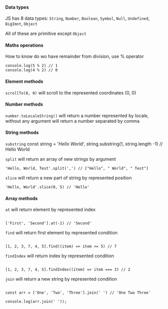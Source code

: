 #### Data types

JS has 8 data types: `String`, `Number`, `Boolean`, `Symbol`, `Null`, `Undefined`, `BigImnt`, `Object`

All of these are primitive except `Object`

#### Maths operations

How to know do wo have remainder from division, use % operator

```
console.log(5 % 2) // 1
console.log(4 % 2) // 0
```

#### Element methods

`scrollTo(0, 0)` will scroll to the represented coordinates (0, 0)

#### Number methods

`number.toLocaleString()` will return a number represented by locale, without any argument will return a number separated by comma

#### String methods

`substring` const string = '_Hello World_', string.substring(1, string.length -1) // Hello World

`split` will return an array of new strings by argument

```
'Hello, World, Test'.split(',') // ["Hello", " World", " Test"]
```

`slice` will return a new part of string by represented position

```
'Hello, World'.slice(0, 5) // 'Hello'
```

#### Array methods

`at` will return element by represented index

```

['First', 'Second'].at(-1) // 'Second'

```

`find` will return first element by represented condition

```

[1, 2, 3, 7, 4, 5].find((item) => item >= 5) // 7

```

`findIndex` will return index by represented condition

```

[1, 2, 3, 7, 4, 5].findIndex((item) => item === 3) // 2

```

`join` will return a new string by represented condition

```

const arr = ['One', 'Two', 'Three'].join(' ') // 'One Two Three'

console.log(arr.join(' '));

```